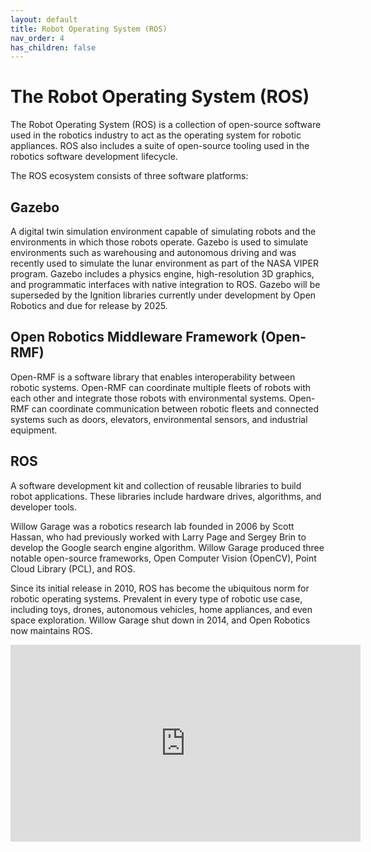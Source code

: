 ```yaml
---
layout: default
title: Robot Operating System (ROS)
nav_order: 4
has_children: false
---
```


# The Robot Operating System (ROS)

The Robot Operating System (ROS) is a collection of open-source software used in the robotics industry to act as the operating system for robotic appliances. ROS also includes a suite of open-source tooling used in the robotics software development lifecycle.

The ROS ecosystem consists of three software platforms:

## Gazebo

A digital twin simulation environment capable of simulating robots and the environments in which those robots operate. Gazebo is used to simulate environments such as warehousing and autonomous driving and was recently used to simulate the lunar environment as part of the NASA VIPER program. Gazebo includes a physics engine, high-resolution 3D graphics, and programmatic interfaces with native integration to ROS. Gazebo will be superseded by the Ignition libraries currently under development by Open Robotics and due for release by 2025.

## Open Robotics  Middleware Framework (Open-RMF)

Open-RMF is a software library that enables interoperability between robotic systems. Open-RMF can coordinate multiple fleets of robots with each other and integrate those robots with environmental systems. Open-RMF can coordinate communication between robotic fleets and connected systems such as doors, elevators, environmental sensors, and industrial equipment.

## ROS

A software development kit and collection of reusable libraries to build robot applications. These libraries include hardware drives, algorithms, and developer tools.

Willow Garage was a robotics research lab founded in 2006 by Scott  Hassan, who had previously worked with Larry Page and Sergey Brin to develop the Google search engine algorithm. Willow Garage produced three notable open-source frameworks, Open Computer Vision (OpenCV), Point Cloud Library (PCL), and ROS.

Since its initial release in 2010, ROS has become the ubiquitous norm for robotic operating systems. Prevalent in every type of robotic use case, including toys, drones, autonomous vehicles, home appliances, and even space exploration. Willow Garage shut down in 2014, and Open Robotics now maintains ROS.

<iframe width="560" height="315" src="https://www.youtube.com/embed/fAUTJa7Nrdc" title="YouTube video player" frameborder="0" allow="accelerometer; autoplay; clipboard-write; encrypted-media; gyroscope; picture-in-picture" allowfullscreen></iframe>

